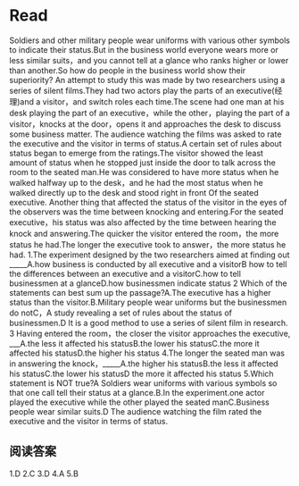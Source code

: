 # Read
Soldiers and other military people wear uniforms with various other symbols to indicate their status.But in the business world everyone wears more or less similar suits，and you cannot tell at a glance who ranks higher or lower than another.So how do people in the business world show their superiority? An attempt to study this was made by two researchers using a series of silent films.They had two actors play the parts of an executive(经理)and a visitor，and switch roles each time.The scene had one man at his desk playing the part of an executive，while the other，playing the part of a visitor，knocks at the door，opens it and approaches the desk to discuss some business matter.
The audience watching the films was asked to rate the executive and the visitor in terms of status.A certain set of rules about status began to emerge from the ratings.The visitor showed the least amount of status when he stopped just inside the door to talk across the room to the seated man.He was considered to have more status when he walked halfway up to the desk，and he had the most status when he walked directly up to the desk and stood right in front Of the seated executive.
Another thing that affected the status of the visitor in the eyes of the observers was the time between knocking and entering.For the seated executive，his status was also affected by the time between hearing the knock and answering.The quicker the visitor entered the room，the more status he had.The longer the executive took to answer，the more status he had.
1.The experiment designed by the two researchers aimed at finding out _____A.how business is conducted by all executive and a visitorB how to tell the differences between an executive and a visitorC.how to tell businessmen at a glanceD.how businessmen indicate status
2 Which of the statements can best sum up the passage?A.The executive has a higher status than the visitor.B.Military people wear uniforms but the businessmen do notC，A study revealing a set of rules about the status of businessmen.D It is a good method to use a series of silent film in research.
3 Having entered the room，the closer the visitor approaches the executive, ___A.the less it affected his statusB.the lower his statusC.the more it affected his statusD.the higher his status
4.The longer the seated man was in answering the knock，_____A.the higher his statusB.the less it affected his statusC.the lower his statusD the more it affected his status
5.Which statement is NOT true?A Soldiers wear uniforms with various symbols so that one call tell their status at a glance.B.In the experiment.one actor played the executive while the other played the seated manC.Business people wear similar suits.D The audience watching the film rated the executive and the visitor in terms of status.
## 阅读答案
1.D
2.C
3.D
4.A
5.B
